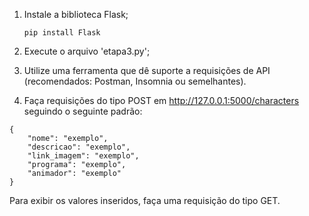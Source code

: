 1. Instale a biblioteca Flask;

   `pip install Flask`

2. Execute o arquivo 'etapa3.py';

3. Utilize uma ferramenta que dê suporte a requisições de API (recomendados: Postman, Insomnia ou semelhantes).

4. Faça requisições do tipo POST em http://127.0.0.1:5000/characters seguindo o seguinte padrão:

```
{   
    "nome": "exemplo",
    "descricao": "exemplo",
    "link_imagem": "exemplo",
    "programa": "exemplo", 
    "animador": "exemplo"
}
```

Para exibir os valores inseridos, faça uma requisição do tipo GET.


